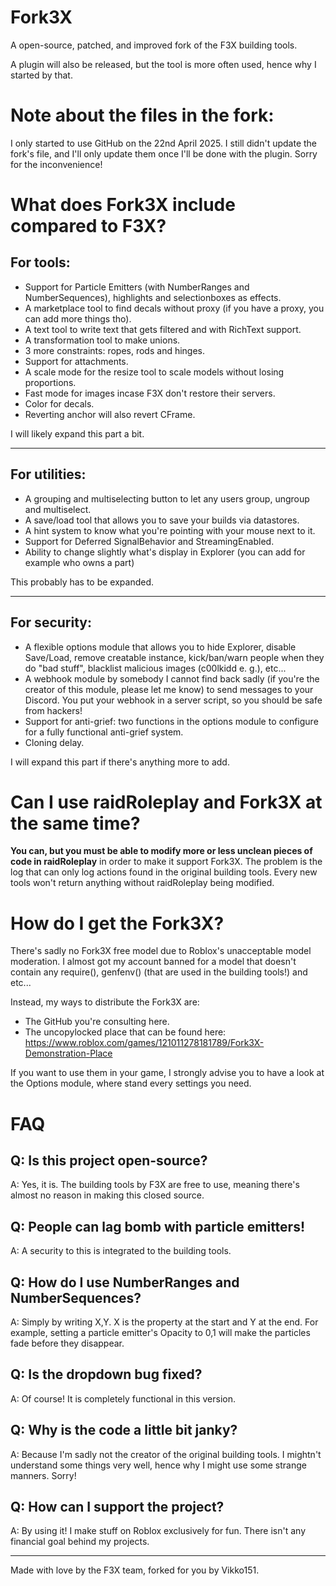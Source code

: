 # Fork3X

A open-source, patched, and improved fork of the F3X building tools.

A plugin will also be released, but the tool is more often used, hence why I started by that.

# Note about the files in the fork:

I only started to use GitHub on the 22nd April 2025. I still didn't update the fork's file, and I'll only update them once I'll be done with the plugin. Sorry for the inconvenience!

# What does Fork3X include compared to F3X?

## For tools:

- Support for Particle Emitters (with NumberRanges and NumberSequences), highlights and selectionboxes as effects.
- A marketplace tool to find decals without proxy (if you have a proxy, you can add more things tho).
- A text tool to write text that gets filtered and with RichText support.
- A transformation tool to make unions.
- 3 more constraints: ropes, rods and hinges.
- Support for attachments.
- A scale mode for the resize tool to scale models without losing proportions.
- Fast mode for images incase F3X don't restore their servers.
- Color for decals.
- Reverting anchor will also revert CFrame.

I will likely expand this part a bit.

-----

## For utilities:

- A grouping and multiselecting button to let any users group, ungroup and multiselect.
- A save/load tool that allows you to save your builds via datastores.
- A hint system to know what you're pointing with your mouse next to it.
- Support for Deferred SignalBehavior and StreamingEnabled.
- Ability to change slightly what's display in Explorer (you can add for example who owns a part)

This probably has to be expanded.

----

## For security:

- A flexible options module that allows you to hide Explorer, disable Save/Load, remove creatable instance, kick/ban/warn people when they do "bad stuff", blacklist malicious images (c00lkidd e. g.), etc...
- A webhook module by somebody I cannot find back sadly (if you're the creator of this module, please let me know) to send messages to your Discord. You put your webhook in a server script, so you should be safe from hackers!
- Support for anti-grief: two functions in the options module to configure for a fully functional anti-grief system.
- Cloning delay.

I will expand this part if there's anything more to add.

# Can I use raidRoleplay and Fork3X at the same time?

**You can, but you must be able to modify more or less unclean pieces of code in raidRoleplay** in order to make it support Fork3X. The problem is the log that can only log actions found in the original building tools. Every new tools won't return anything without raidRoleplay being modified.

# How do I get the Fork3X?

There's sadly no Fork3X free model due to Roblox's unacceptable model moderation. I almost got my account banned for a model that doesn't contain any require(), genfenv() (that are used in the building tools!) and etc...

Instead, my ways to distribute the Fork3X are:

- The GitHub you're consulting here.
- The uncopylocked place that can be found here: https://www.roblox.com/games/121011278181789/Fork3X-Demonstration-Place

If you want to use them in your game, I strongly advise you to have a look at the Options module, where stand every settings you need.

# FAQ

## Q: Is this project open-source?

A: Yes, it is. The building tools by F3X are free to use, meaning there's almost no reason in making this closed source.

## Q: People can lag bomb with particle emitters!

A: A security to this is integrated to the building tools.

## Q: How do I use NumberRanges and NumberSequences?

A: Simply by writing X,Y. X is the property at the start and Y at the end. For example, setting a particle emitter's Opacity to 0,1 will make the particles fade before they disappear.

## Q: Is the dropdown bug fixed?

A: Of course! It is completely functional in this version.

## Q: Why is the code a little bit janky?

A: Because I'm sadly not the creator of the original building tools. I mightn't understand some things very well, hence why I might use some strange manners. Sorry!

## Q: How can I support the project?

A: By using it! I make stuff on Roblox exclusively for fun. There isn't any financial goal behind my projects.

---------

Made with love by the F3X team, forked for you by Vikko151.
